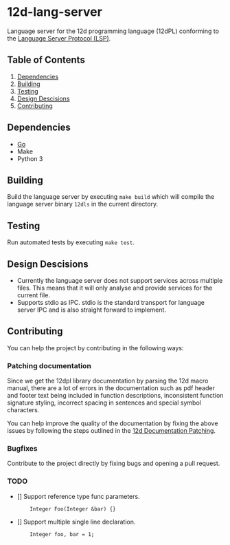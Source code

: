 # 12d-lang-server

Language server for the 12d programming language (12dPL) conforming to the
[Language Server Protocol (LSP)](https://microsoft.github.io/language-server-protocol/specifications/lsp/3.17/specification/).

## Table of Contents

1. [Dependencies](#dependencies)
2. [Building](#building)
3. [Testing](#testing)
4. [Design Descisions](#design-descisions)
5. [Contributing](#contributing)

## Dependencies

- [Go](https://go.dev/)
- Make
- Python 3

## Building

Build the language server by executing `make build` which will compile the
language server binary `12dls` in the current directory.

## Testing

Run automated tests by executing `make test`.

## Design Descisions

- Currently the language server does not support services across multiple files.
  This means that it will only analyse and provide services for the current file.
- Supports stdio as IPC. stdio is the standard transport for language server IPC
  and is also straight forward to implement.

## Contributing

You can help the project by contributing in the following ways:

### Patching documentation

Since we get the 12dpl library documentation by parsing the 12d macro manual,
there are a lot of errors in the documentation such as pdf header and footer
text being included in function descriptions, inconsistent function signature
styling, incorrect spacing in sentences and special symbol characters.

You can help improve the quality of the documentation by fixing the above issues
by following the steps outlined in the [12d Documentation
Patching](./doc/4dm/README.md).

### Bugfixes

Contribute to the project directly by fixing bugs and opening a pull request.

### TODO

- [] Support reference type func parameters.

    ```12dpl
        Integer Foo(Integer &bar) {}
    ```

- [] Support multiple single line declaration.

    ```12dpl
        Integer foo, bar = 1;
    ```
